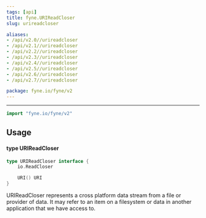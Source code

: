 ```yaml
---
tags: [api]
title: fyne.URIReadCloser
slug: urireadcloser

aliases:
- /api/v2.0//urireadcloser
- /api/v2.1//urireadcloser
- /api/v2.2//urireadcloser
- /api/v2.3//urireadcloser
- /api/v2.4//urireadcloser
- /api/v2.5//urireadcloser
- /api/v2.6//urireadcloser
- /api/v2.7//urireadcloser

package: fyne.io/fyne/v2
---
```



---
```go
import "fyne.io/fyne/v2"
```

## Usage

#### type URIReadCloser

```go
type URIReadCloser interface {
	io.ReadCloser

	URI() URI
}
```

URIReadCloser represents a cross platform data stream from a file or provider of data. It may refer to an item on a filesystem or data in another application that we have access to.
